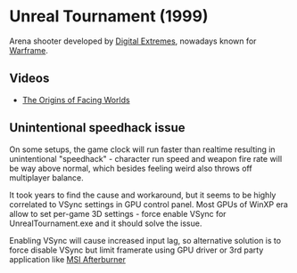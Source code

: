 # Unreal Tournament (1999)

Arena shooter developed by [Digital Extremes](https://www.digitalextremes.com/), nowadays known for [Warframe](/games/Warframe.md).

## Videos

- [The Origins of Facing Worlds](https://youtu.be/LuUIeEgT22M?si=MXaZCmkALDk6s-4Q)

## Unintentional speedhack issue

On some setups, the game clock will run faster than realtime resulting in unintentional "speedhack" - character run speed and weapon fire rate will be way above normal, which besides feeling weird also throws off multiplayer balance.

It took years to find the cause and workaround, but it seems to be highly correlated to VSync settings in GPU control panel. Most GPUs of WinXP era allow to set per-game 3D settings - force enable VSync for UnrealTournament.exe and it should solve the issue.

Enabling VSync will cause increased input lag, so alternative solution is to force disable VSync but limit framerate using GPU driver or 3rd party application like [MSI Afterburner](https://www.msi.com/Landing/afterburner/graphics-cards)
